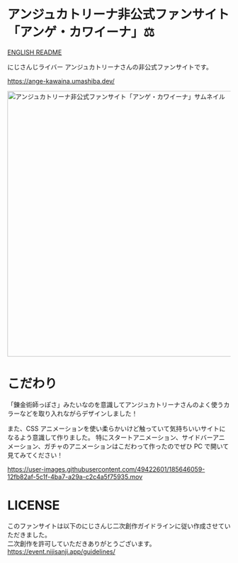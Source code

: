 # アンジュカトリーナ非公式ファンサイト「アンゲ・カワイーナ」:balance_scale:

[ENGLISH README](./README_EN.md)

にじさんじライバー アンジュカトリーナさんの非公式ファンサイトです。

https://ange-kawaina.umashiba.dev/

<img width="600" alt="アンジュカトリーナ非公式ファンサイト「アンゲ・カワイーナ」サムネイル" src="https://user-images.githubusercontent.com/49422601/185644334-f08b87f5-7599-495f-9857-44fca65f61a8.png">

# こだわり

「錬金術師っぽさ」みたいなのを意識してアンジュカトリーナさんのよく使うカラーなどを取り入れながらデザインしました！

また、CSS アニメーションを使い柔らかいけど触っていて気持ちいいサイトになるよう意識して作りました。
特にスタートアニメーション、サイドバーアニメーション、ガチャのアニメーションはこだわって作ったのでぜひ PC で開いて見てみてください！

https://user-images.githubusercontent.com/49422601/185646059-12fb82af-5c1f-4ba7-a29a-c2c4a5f75935.mov

# LICENSE

このファンサイトは以下のにじさんじ二次創作ガイドラインに従い作成させていただきました。  
二次創作を許可していただきありがとうございます。  
https://event.nijisanji.app/guidelines/

